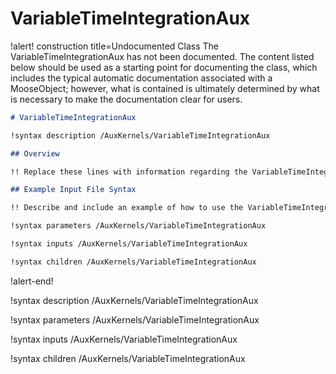 # VariableTimeIntegrationAux

!alert! construction title=Undocumented Class
The VariableTimeIntegrationAux has not been documented. The content listed below should be used as a starting point for
documenting the class, which includes the typical automatic documentation associated with a
MooseObject; however, what is contained is ultimately determined by what is necessary to make the
documentation clear for users.

```markdown
# VariableTimeIntegrationAux

!syntax description /AuxKernels/VariableTimeIntegrationAux

## Overview

!! Replace these lines with information regarding the VariableTimeIntegrationAux object.

## Example Input File Syntax

!! Describe and include an example of how to use the VariableTimeIntegrationAux object.

!syntax parameters /AuxKernels/VariableTimeIntegrationAux

!syntax inputs /AuxKernels/VariableTimeIntegrationAux

!syntax children /AuxKernels/VariableTimeIntegrationAux
```
!alert-end!

!syntax description /AuxKernels/VariableTimeIntegrationAux

!syntax parameters /AuxKernels/VariableTimeIntegrationAux

!syntax inputs /AuxKernels/VariableTimeIntegrationAux

!syntax children /AuxKernels/VariableTimeIntegrationAux
